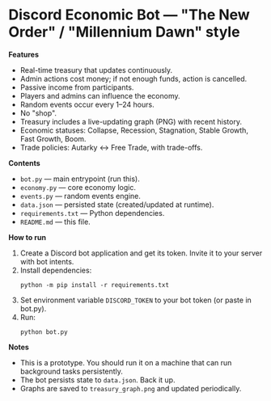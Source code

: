 
# Discord Economic Bot — "The New Order" / "Millennium Dawn" style

**Features**
- Real-time treasury that updates continuously.
- Admin actions cost money; if not enough funds, action is cancelled.
- Passive income from participants.
- Players and admins can influence the economy.
- Random events occur every 1–24 hours.
- No "shop".
- Treasury includes a live-updating graph (PNG) with recent history.
- Economic statuses: Collapse, Recession, Stagnation, Stable Growth, Fast Growth, Boom.
- Trade policies: Autarky <-> Free Trade, with trade-offs.

**Contents**
- `bot.py` — main entrypoint (run this).
- `economy.py` — core economy logic.
- `events.py` — random events engine.
- `data.json` — persisted state (created/updated at runtime).
- `requirements.txt` — Python dependencies.
- `README.md` — this file.

**How to run**
1. Create a Discord bot application and get its token. Invite it to your server with bot intents.
2. Install dependencies:
   ```
   python -m pip install -r requirements.txt
   ```
3. Set environment variable `DISCORD_TOKEN` to your bot token (or paste in bot.py).
4. Run:
   ```
   python bot.py
   ```

**Notes**
- This is a prototype. You should run it on a machine that can run background tasks persistently.
- The bot persists state to `data.json`. Back it up.
- Graphs are saved to `treasury_graph.png` and updated periodically.

